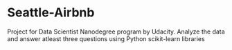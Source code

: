 # Seattle-Airbnb
Project for Data Scientist Nanodegree program by Udacity. Analyze the data and answer atleast three questions using Python scikit-learn libraries
